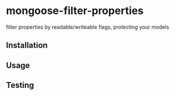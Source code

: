 # mongoose-filter-properties
filter properties by readable/writeable flags, protecting your models

## Installation

## Usage

## Testing
